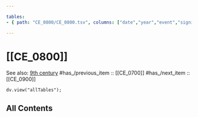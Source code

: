 ```yaml
---

tables:
- { path: "CE_0800/CE_0800.tsv", columns: ["date","year","event","significance"], headings:  } 

---
```


# [[CE_0800]]  

See also: [9th century](https://en.wikipedia.org/wiki/9th_century "9th century")
#has_/previous_item :: [[CE_0700]] 
#has_/next_item  :: [[CE_0900]] 


``` dataviewjs
dv.view("allTables");
```



## All Contents

```folderv
```




